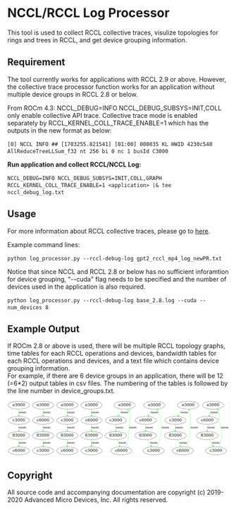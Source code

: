 # NCCL/RCCL Log Processor

This tool is used to collect RCCL collective traces, visulize topologies for rings and trees in RCCL, and get device grouping information. 

## Requirement 
The tool currently works for applications with RCCL 2.9 or above. However, the collective trace processor function works for an application without multiple device groups in RCCL 2.8 or below.

From ROCm 4.3:
NCCL_DEBUG=INFO NCCL_DEBUG_SUBSYS=INIT,COLL only enable collective API trace. Collective trace mode is enabled separately by RCCL_KERNEL_COLL_TRACE_ENABLE=1 which has the outputs in the new format as below:
```
[0] NCCL INFO ## [1703255.821541] [01:00] 000035 KL HWID 4230c540 AllReduceTreeLLSum_f32 nt 256 bi 0 nc 1 busId C3000
```
**Run application and collect RCCL/NCCL Log:**

```
NCCL_DEBUG=INFO NCCL_DEBUG_SUBSYS=INIT,COLL,GRAPH RCCL_KERNEL_COLL_TRACE_ENABLE=1 <application> |& tee nccl_debug_log.txt
```

## Usage
For more information about RCCL collective traces, please go to [here](https://confluence.amd.com/display/MLSE/RCCL+Collective+Trace).

Example command lines:
```shell
python log_processor.py --rccl-debug-log gpt2_rccl_mp4_log_newPR.txt
```
Notice that since NCCL and RCCL 2.8 or below has no sufficient inforamtion for device grouping, "--cuda" flag needs to be specified and the number of devices used in the application is also required.
```shell
python log_processor.py --rccl-debug-log base_2.8.log --cuda --num_devices 8
```

## Example Output
If ROCm 2.8 or above is used, there will be multiple RCCL topology graphs, time tables for each RCCL operations and devices, bandwidth tables for each RCCL operations and devices, and a text file which contains device grouping information. </br>
For example, if there are 6 device groups in an application, there will be 12 (=6*2) output tables in csv files. The numbering of the tables is followed by the line number in device_groups.txt.

![image info](0.png) 


## Copyright
All source code and accompanying documentation are copyright (c) 2019-2020 Advanced Micro Devices, Inc. All rights reserved.
